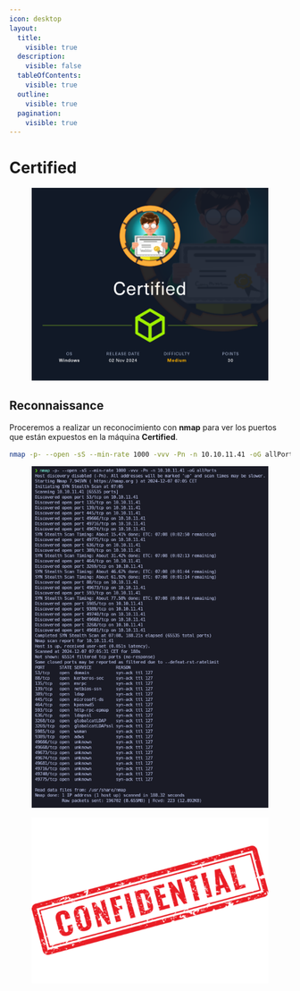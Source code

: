 ```yaml
---
icon: desktop
layout:
  title:
    visible: true
  description:
    visible: false
  tableOfContents:
    visible: true
  outline:
    visible: true
  pagination:
    visible: true
---
```


# Certified

<figure><img src="../../../.gitbook/assets/Certified.png" alt="" width="563"><figcaption></figcaption></figure>

## Reconnaissance

Proceremos a realizar un reconocimiento con **nmap** para ver los puertos que están expuestos en la máquina **Certified**.

```bash
nmap -p- --open -sS --min-rate 1000 -vvv -Pn -n 10.10.11.41 -oG allPortsbas
```

<figure><img src="../../../.gitbook/assets/2470_vmware_gTNIKB0MoB.png" alt="" width="434"><figcaption></figcaption></figure>

<figure><img src="../../../.gitbook/assets/confidential-rubber-stamp-free-png.png" alt="" width="428"><figcaption></figcaption></figure>
